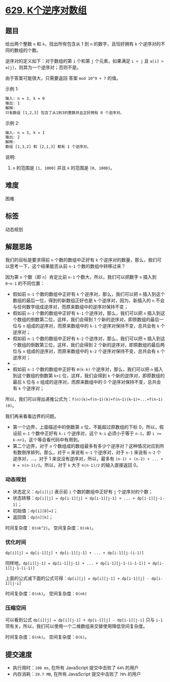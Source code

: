 # [629. K个逆序对数组](https://leetcode-cn.com/problems/k-inverse-pairs-array/)

## 题目

给出两个整数 `n` 和 `k`，找出所有包含从 1 到 `n` 的数字，且恰好拥有 `k` 个逆序对的不同的数组的个数。

逆序对的定义如下：对于数组的第 `i` 个和第 `j` 个元素，如果满足 `i < j` 且 `a[i] > a[j]`，则其为一个逆序对；否则不是。

由于答案可能很大，只需要返回 答案 `mod 10^9 + 7` 的值。

示例 1:

```txt
输入: n = 3, k = 0
输出: 1
解释:
只有数组 [1,2,3] 包含了从1到3的整数并且正好拥有 0 个逆序对。
```

示例 2:

```txt
输入: n = 3, k = 1
输出: 2
解释:
数组 [1,3,2] 和 [2,1,3] 都有 1 个逆序对。
```

说明:

1. `n` 的范围是 `[1, 1000]` 并且 `k` 的范围是 `[0, 1000]`。

## 难度

困难

## 标签

动态规划

## 解题思路

我们的目标是要求得前 `n` 个数的数组中正好有 `k` 个逆序对的数量，那么，我们可以思考一下，这个结果能否从前 `n-1` 个数的数组中转移过来？

因为第 `n` 个数（即 `n`）肯定比前 `n-1` 个数大，所以，我们可以把数字 `n` 插入到 `0~n-1` 的不同位置：

- 假如前 `n-1` 个数的数组中正好有 `k` 个逆序对，那么，我们可以把 `n` 插入到这个数组的最后一位，得到的新数组正好也是 `k` 个逆序对，因为，新插入的 `n` 不会与任何数字组成逆序对，而原来数组中的逆序对保持不变；
- 假如前 `n-1` 个数的数组中正好有 `k-1` 个逆序对，那么，我们可以把 `n` 插入到这个数组的倒数第二位，这样，我们会得到 1 个新的逆序对，即原数组的最后一位与 `n` 组成的逆序对，而原来数组中的 `k-1` 个逆序对保持不变，总共会有 `k` 个逆序对；
- 假如前 `n-1` 个数的数组中正好有 `k-2` 个逆序对，那么，我们可以把 `n` 插入到这个数组的倒数第三位，这样，我们会得到 2 个新的逆序对，即原数组的最后两位与 `n` 组成的逆序对，而原来数组中的 `k-2` 个逆序对保持不变，总共会有 `k` 个逆序对；
- ...
- 假如前 `n-1` 个数的数组中正好有 `0(k-k)` 个逆序对，那么，我们可以把 `n` 插入到这个数组的倒数第 `k+1` 位，这样，我们会得到 `k` 个新的逆序对，即原数组的最后 `k` 位与 `n` 组成的逆序对，而原来数组中的 0 个逆序对保持不变，总共会有 `k` 个逆序对；

所以，我们可以得出递推公式为：`f(n)(k)=f(n−1)(k)+f(n−1)(k−1)+...+f(n−1)(0)`。

我们再来看看边界的问题。

- 第一个边界，上面描述中的倒数第 `x` 位，不能超过原数组的下标 0，所以，假设前 `n-1` 个数中正好有 `k-i` 个逆序对，这个 `k-i` 必须小于等于 `n-1`，即 `i >= k-n+1`，这个等会看代码中有用到。
- 第二个边界，对于 `n` 个数组成的数组最多有多少个逆序对？这种情况对应到所有数倒序排列，那么，对于 `n` 来说有 `n-1` 个逆序对，对于 `n-1` 来说有 `n-2` 个逆序对，...，对于 1 来说没有逆序对，所以，最多有 `(n-1) + (n-2) + ... + 0 = n(n-1)/2`。所以，对于 `k` 大于 `n(n-1)/2` 的输入直接返回 0。

### 动态规划

- 状态定义：`dp[i][j]` 表示前 `i` 个数的数组中正好有 `j` 个逆序对的个数；
- 状态转移：`dp[i][j] = dp[i-1][j] + dp[i-1][j-1] + ... + dp[i-1][j-i-1]`；
- 初始值：`dp[1][0]=1`；
- 返回值：`dp[n][k]`；

时间复杂度：`O(nk^2)`。
空间复杂度：`O(nk)`。

### 优化时间

`dp[i][j] = dp[i-1][j] + dp[i-1][j-1] + ... + dp[i-1][j-(i-1)]`

同样地，`dp[i][j-1] = dp[i-1][j-1] + ... + dp[i-1][j-1-(i-1-1)] + dp[i-1][j-1-(i-1)]`

上面的公式减下面的公式可得：`dp[i][j] = dp[i][j-1] + dp[i-1][j] - dp[i-1][j-i]`

时间复杂度：`O(nk)`​。
空间复杂度：`O(nk)`

### 压缩空间

可以看到公式 `dp[i][j] = dp[i][j-1] + dp[i-1][j] - dp[i-1][j-i]` 只与 `i-1` 项有关，所以，我们可以使用一个二维数组来交替使用降低空间复杂度。

时间复杂度：`O(nk)`​。
空间复杂度：`O(k)`​。

## 提交速度

- 执行用时：`108 ms`, 在所有 JavaScript 提交中击败了 `64%` 的用户
- 内存消耗：`39.7 MB`, 在所有 JavaScript 提交中击败了 `70%` 的用户
